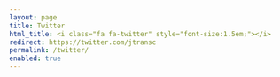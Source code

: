 ```yaml
---
layout: page
title: Twitter
html_title: <i class="fa fa-twitter" style="font-size:1.5em;"></i>
redirect: https://twitter.com/jtransc
permalink: /twitter/
enabled: true
---
```

